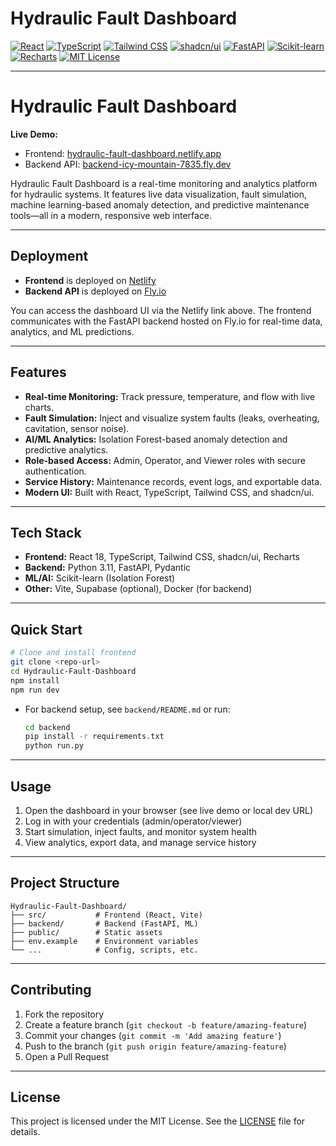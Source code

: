 # Hydraulic Fault Dashboard

[![React](https://img.shields.io/badge/React-18-blue?logo=react)](https://react.dev/)
[![TypeScript](https://img.shields.io/badge/TypeScript-5.x-blue?logo=typescript)](https://www.typescriptlang.org/)
[![Tailwind CSS](https://img.shields.io/badge/TailwindCSS-3.x-06B6D4?logo=tailwindcss)](https://tailwindcss.com/)
[![shadcn/ui](https://img.shields.io/badge/shadcn%2Fui-Components-8B5CF6?logo=react)](https://ui.shadcn.com/)
[![FastAPI](https://img.shields.io/badge/FastAPI-0.110.0-009688?logo=fastapi)](https://fastapi.tiangolo.com/)
[![Scikit-learn](https://img.shields.io/badge/Scikit--learn-ML-F7931E?logo=scikitlearn)](https://scikit-learn.org/)
[![Recharts](https://img.shields.io/badge/Recharts-Visualization-FF6384?logo=recharts)](https://recharts.org/)
[![MIT License](https://img.shields.io/badge/License-MIT-green.svg)](LICENSE)

---

# Hydraulic Fault Dashboard

**Live Demo:**
- Frontend: [hydraulic-fault-dashboard.netlify.app](https://hydraulic-fault-dashboard.netlify.app)
- Backend API: [backend-icy-mountain-7835.fly.dev](https://backend-icy-mountain-7835.fly.dev)

Hydraulic Fault Dashboard is a real-time monitoring and analytics platform for hydraulic systems. It features live data visualization, fault simulation, machine learning-based anomaly detection, and predictive maintenance tools—all in a modern, responsive web interface.

---

## Deployment

- **Frontend** is deployed on [Netlify](https://hydraulic-fault-dashboard.netlify.app)
- **Backend API** is deployed on [Fly.io](https://backend-icy-mountain-7835.fly.dev)

You can access the dashboard UI via the Netlify link above. The frontend communicates with the FastAPI backend hosted on Fly.io for real-time data, analytics, and ML predictions.

---

## Features

- **Real-time Monitoring:** Track pressure, temperature, and flow with live charts.
- **Fault Simulation:** Inject and visualize system faults (leaks, overheating, cavitation, sensor noise).
- **AI/ML Analytics:** Isolation Forest-based anomaly detection and predictive analytics.
- **Role-based Access:** Admin, Operator, and Viewer roles with secure authentication.
- **Service History:** Maintenance records, event logs, and exportable data.
- **Modern UI:** Built with React, TypeScript, Tailwind CSS, and shadcn/ui.

---

## Tech Stack

- **Frontend:** React 18, TypeScript, Tailwind CSS, shadcn/ui, Recharts
- **Backend:** Python 3.11, FastAPI, Pydantic
- **ML/AI:** Scikit-learn (Isolation Forest)
- **Other:** Vite, Supabase (optional), Docker (for backend)

---

## Quick Start

```bash
# Clone and install frontend
git clone <repo-url>
cd Hydraulic-Fault-Dashboard
npm install
npm run dev
```

- For backend setup, see `backend/README.md` or run:
  ```bash
  cd backend
  pip install -r requirements.txt
  python run.py
  ```

---

## Usage

1. Open the dashboard in your browser (see live demo or local dev URL)
2. Log in with your credentials (admin/operator/viewer)
3. Start simulation, inject faults, and monitor system health
4. View analytics, export data, and manage service history

---

## Project Structure

```
Hydraulic-Fault-Dashboard/
├── src/           # Frontend (React, Vite)
├── backend/       # Backend (FastAPI, ML)
├── public/        # Static assets
├── env.example    # Environment variables
└── ...            # Config, scripts, etc.
```

---

## Contributing

1. Fork the repository
2. Create a feature branch (`git checkout -b feature/amazing-feature`)
3. Commit your changes (`git commit -m 'Add amazing feature'`)
4. Push to the branch (`git push origin feature/amazing-feature`)
5. Open a Pull Request

---

## License

This project is licensed under the MIT License. See the [LICENSE](LICENSE) file for details.
